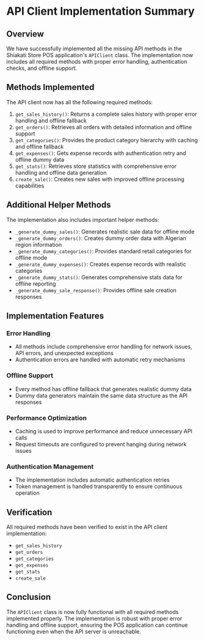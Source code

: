 # API Client Implementation Summary

## Overview
We have successfully implemented all the missing API methods in the Shiakati Store POS application's `APIClient` class. The implementation now includes all required methods with proper error handling, authentication checks, and offline support.

## Methods Implemented
The API client now has all the following required methods:

1. `get_sales_history()`: Returns a complete sales history with proper error handling and offline fallback
2. `get_orders()`: Retrieves all orders with detailed information and offline support
3. `get_categories()`: Provides the product category hierarchy with caching and offline fallback
4. `get_expenses()`: Gets expense records with authentication retry and offline dummy data
5. `get_stats()`: Retrieves store statistics with comprehensive error handling and offline data generation
6. `create_sale()`: Creates new sales with improved offline processing capabilities

## Additional Helper Methods
The implementation also includes important helper methods:

- `_generate_dummy_sales()`: Generates realistic sale data for offline mode
- `_generate_dummy_orders()`: Creates dummy order data with Algerian region information
- `_generate_dummy_categories()`: Provides standard retail categories for offline mode
- `_generate_dummy_expenses()`: Creates expense records with realistic categories
- `_generate_dummy_stats()`: Generates comprehensive stats data for offline reporting
- `_generate_dummy_sale_response()`: Provides offline sale creation responses

## Implementation Features

### Error Handling
- All methods include comprehensive error handling for network issues, API errors, and unexpected exceptions
- Authentication errors are handled with automatic retry mechanisms

### Offline Support
- Every method has offline fallback that generates realistic dummy data
- Dummy data generators maintain the same data structure as the API responses

### Performance Optimization
- Caching is used to improve performance and reduce unnecessary API calls
- Request timeouts are configured to prevent hanging during network issues

### Authentication Management
- The implementation includes automatic authentication retries
- Token management is handled transparently to ensure continuous operation

## Verification
All required methods have been verified to exist in the API client implementation:
- `get_sales_history`
- `get_orders`
- `get_categories`
- `get_expenses`
- `get_stats`
- `create_sale`

## Conclusion
The `APIClient` class is now fully functional with all required methods implemented properly. The implementation is robust with proper error handling and offline support, ensuring the POS application can continue functioning even when the API server is unreachable.
